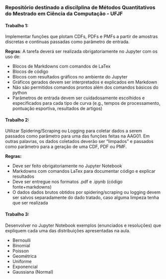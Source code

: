 ### Repositório destinado a discilplina de Métodos Quantitativos do Mestrado em Ciência da Computação - UFJF

#### Trabalho 1:
Implementar funções que plotam CDFs, PDFs e PMFs a partir de amostras discretas e contínuas passadas como parâmetro de entrada.

**Regras**: A tarefa deverá ser realizada obrigatoriamente no Jupyter com os uso de:
- Blocos de Markdowns com comandos de LaTex
- Blocos de código
- Blocos com resultados gráficos no ambiente do Jupyter
- Gráficos gerados devem ser interpretados e explicados em Markdown
- Não são permitidos comandos prontos além dos comandos básicos do python
- Parâmetros de entrada devem ser cuidadosamente escolhidos e especificados para cada tipo de curva (e.g., tempos de processamento, pontuação esportiva, resultados de artigos)

#### Trabalho 2:
Utilizar Spidering/Scraping ou Logging para coletar dados a serem passados como parâmetro para uma das funções feitas na AAG01. Em outras palavras, os dados coletados deverão ser “limpados” e passados como parâmetro para a geração de uma CDF, PDF ou PMF.

**Regras:**
- Deve ser feito obrigatoriamente no Jupyter Notebook
- Markdowns com comandos LaTex para documentar código e explicar resultados
- Deve ser entregue nos formatos .pdf e .ipynb (código fonte+markdowns)
- O dados dados brutos obtidos por spidering/scraping ou logging devem ser salvos separadamente do dado tratado, caso alguma limpeza tenha que ser realizada

#### Trabalho 3:
Desenvolver no Jupyter Notebook exemplos (enunciados e resoluções) que expliquem cada uma das distribuições apresentadas na aula.

- Bernoulli
- Binomial
- Poisson
- Geométrica
- Uniforme
- Exponencial
- Gaussiana (Normal)
